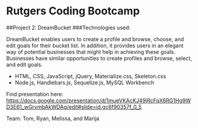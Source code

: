 # Rutgers Coding Bootcamp
##Project 2: DreamBucket
###Technologies used:

DreamBucket enables users to create a profile and browse, choose, and edit goals for their bucket list.
In addition, it provides users in an elegant way of potential businesses that might help in achieving these goals.
Businesses have similar opportunities to create profiles and browse, select, and edit goals.
- HTML, CSS, JavaScript, jQuery, Materialize.css, Skeleton.css
- Node.js, Handlebars.js, Sequelize.js, MySQL Workbench

Find presentation here: https://docs.google.com/presentation/d/1mueVKAcKJ49jRcFqX6RG1Hg9WD3E61_wGrvmbAkWDAg/edit#slide=id.gc6f90357f_0_5

Team: Tom, Ryan, Melissa, and Marija

